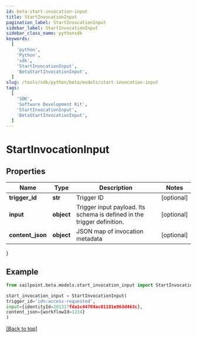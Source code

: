```yaml
---
id: beta-start-invocation-input
title: StartInvocationInput
pagination_label: StartInvocationInput
sidebar_label: StartInvocationInput
sidebar_class_name: pythonsdk
keywords:
  [
    'python',
    'Python',
    'sdk',
    'StartInvocationInput',
    'BetaStartInvocationInput',
  ]
slug: /tools/sdk/python/beta/models/start-invocation-input
tags:
  [
    'SDK',
    'Software Development Kit',
    'StartInvocationInput',
    'BetaStartInvocationInput',
  ]
---
```


# StartInvocationInput

## Properties

| Name | Type | Description | Notes |
| --- | --- | --- | --- |
| **trigger_id** | **str** | Trigger ID | [optional] |
| **input** | **object** | Trigger input payload. Its schema is defined in the trigger definition. | [optional] |
| **content_json** | **object** | JSON map of invocation metadata | [optional] |

}

## Example

```python
from sailpoint.beta.models.start_invocation_input import StartInvocationInput

start_invocation_input = StartInvocationInput(
trigger_id='idn:access-requested',
input={identityId=201327fda1c44704ac01181e963d463c},
content_json={workflowId=1234}
)

```

[[Back to top]](#)
